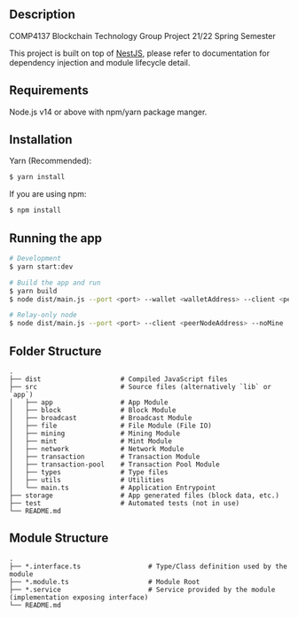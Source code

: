 ## Description
COMP4137 Blockchain Technology Group Project
21/22 Spring Semester

This project is built on top of [NestJS](https://nestjs.com), please refer to documentation for dependency injection and module lifecycle detail.

## Requirements
Node.js v14 or above with npm/yarn package manger.

## Installation
Yarn (Recommended):
```bash
$ yarn install
```

If you are using npm:
```bash
$ npm install
```

## Running the app
```bash
# Development
$ yarn start:dev

# Build the app and run
$ yarn build
$ node dist/main.js --port <port> --wallet <walletAddress> --client <peerNodeAddress>

# Relay-only node
$ node dist/main.js --port <port> --client <peerNodeAddress> --noMine
```

## Folder Structure
    .
    ├── dist                    # Compiled JavaScript files 
    ├── src                     # Source files (alternatively `lib` or `app`)
    │   ├── app                 # App Module
    │   ├── block               # Block Module
    │   ├── broadcast           # Broadcast Module
    │   ├── file                # File Module (File IO)
    │   ├── mining              # Mining Module
    │   ├── mint                # Mint Module
    │   ├── network             # Network Module
    │   ├── transaction         # Transaction Module
    │   ├── transaction-pool    # Transaction Pool Module
    │   ├── types               # Type files
    │   ├── utils               # Utilities
    │   └── main.ts             # Application Entrypoint
    ├── storage                 # App generated files (block data, etc.)
    ├── test                    # Automated tests (not in use)
    └── README.md

## Module Structure
    .
    ├── *.interface.ts                 # Type/Class definition used by the module
    ├── *.module.ts                    # Module Root
    ├── *.service                      # Service provided by the module (implementation exposing interface)
    └── README.md
